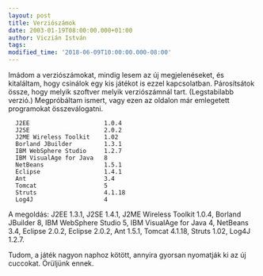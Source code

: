 ```yaml
---
layout: post
title: Verziószámok
date: 2003-01-19T08:00:00.000+01:00
author: Viczián István
tags:
modified_time: '2018-06-09T10:00:00.000-08:00'
---
```


Imádom a verziószámokat, mindig lesem az új megjelenéseket, és
kitaláltam, hogy csinálok egy kis játékot is ezzel kapcsolatban.
Párosítsátok össze, hogy melyik szoftver melyik verziószámnál tart.
(Legstabilabb verzió.) Megpróbáltam ismert, vagy ezen az oldalon már
emlegetett programokat összeválogatni.

```
  J2EE                     1.0.4
  J2SE                     2.0.2
  J2ME Wireless Toolkit    1.02
  Borland JBuilder         1.3.1
  IBM WebSphere Studio     1.2.7
  IBM VisualAge for Java   8
  NetBeans                 1.5.1
  Eclipse                  1.4.1
  Ant                      3.4
  Tomcat                   5
  Struts                   4.1.18
  Log4J                    4
```

A megoldás: J2EE 1.3.1, J2SE 1.4.1, J2ME Wireless Toolkit 1.0.4, Borland
JBuilder 8, IBM WebSphere Studio 5, IBM VisualAge for Java 4, NetBeans
3.4, Eclipse 2.0.2, Eclipse 2.0.2, Ant 1.5.1, Tomcat 4.1.18, Struts
1.02, Log4J 1.2.7.

Tudom, a játék nagyon naphoz kötött, annyira gyorsan nyomatják ki az új
cuccokat. Örüljünk ennek.

